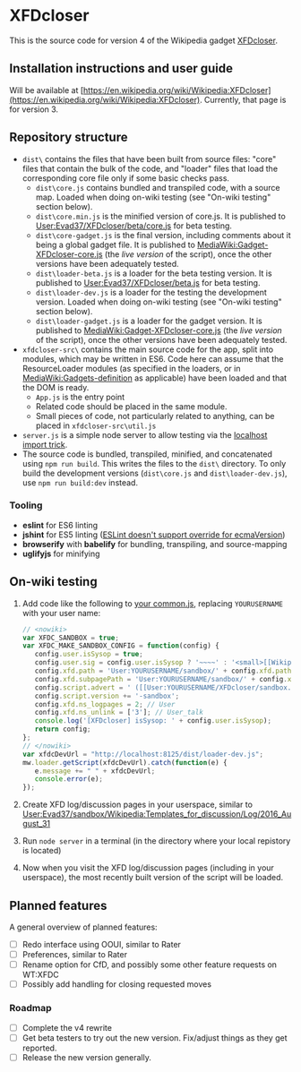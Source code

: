 # XFDcloser
This is the source code for version 4 of the Wikipedia gadget [XFDcloser](https://en.wikipedia.org/wiki/Wikipedia:XFDcloser).

## Installation instructions and user guide
Will be available at [https://en.wikipedia.org/wiki/Wikipedia:XFDcloser](https://en.wikipedia.org/wiki/Wikipedia:XFDcloser). Currently, that page is for version 3.

## Repository structure
- `dist\` contains the files that have been built from source files: "core" files that contain the bulk of the code, and "loader" files that load the corresponding core file only if some basic checks pass.
   - `dist\core.js` contains bundled and transpiled code, with a source map. Loaded when doing on-wiki testing (see "On-wiki testing" section below).
   - `dist\core.min.js` is the minified version of core.js. It is published to [User:Evad37/XFDcloser/beta/core.js](https://en.wikipedia.org/wiki/User:Evad37/rater/beta/app.js) for beta testing.
   - `dist\core-gadget.js` is the final version, including comments about it being a global gadget file. It is published to [MediaWiki:Gadget-XFDcloser-core.js](https://en.wikipedia.org/wiki/MediaWiki:Gadget-XFDcloser-core.js) (the *live version* of the script), once the other versions have been adequately tested.
   - `dist\loader-beta.js` is a loader for the beta testing version. It is published to [User:Evad37/XFDcloser/beta.js](https://en.wikipedia.org/wiki/User:Evad37/rater/beta.js) for beta testing.
   - `dist\loader-dev.js` is a loader for the testing the development version. Loaded when doing on-wiki testing (see "On-wiki testing" section below).
   - `dist\loader-gadget.js` is a loader for the gadget version. It is published to [MediaWiki:Gadget-XFDcloser-core.js](https://en.wikipedia.org/wiki/MediaWiki:Gadget-XFDcloser-core.js) (the *live version* of the script), once the other versions have been adequately tested.
- `xfdcloser-src\` contains the main source code for the app, split into modules, which may be written in ES6. Code here can assume that the ResourceLoader modules (as specified in the loaders, or in [MediaWiki:Gadgets-definition](https://en.wikipedia.org/wiki/MediaWiki:Gadgets-definition) as applicable) have been loaded and that the DOM is ready.
   - `App.js` is the entry point
   - Related code should be placed in the same module.
   - Small pieces of code, not particularly related to anything, can be placed in `xfdcloser-src\util.js`
- `server.js` is a simple node server to allow testing via the [localhost import trick](https://en.wikipedia.org/wiki/Wikipedia:User_scripts/Guide#Loading_it_from_a_localhost_web_server).
- The source code is bundled, transpiled, minified, and concatenated using `npm run build`. This writes the files to the `dist\` directory. To only build the development versions (`dist\core.js` and `dist\loader-dev.js`), use `npm run build:dev` instead.

### Tooling
- **eslint** for ES6 linting
- **jshint** for ES5 linting ([ESLint doesn't support override for ecmaVersion](https://github.com/sindresorhus/eslint-config-xo/issues/16#issuecomment-190302577))
- **browserify** with **babelify** for bundling, transpiling, and source-mapping
- **uglifyjs** for minifying

## On-wiki testing
1. Add code like the following to [your common.js](https://en.wikipedia.org/wiki/Special:MyPage/common.js), replacing `YOURUSERNAME` with your user name:

   ```js
   // <nowiki>
   var XFDC_SANDBOX = true;
   var XFDC_MAKE_SANDBOX_CONFIG = function(config) {
      config.user.isSysop = true;
      config.user.sig = config.user.isSysop ? '~~~~' : '<small>[[Wikipedia:NACD|(non-admin closure)]]</small> ~~~~';
      config.xfd.path = 'User:YOURUSERNAME/sandbox/' + config.xfd.path;
      config.xfd.subpagePath = 'User:YOURUSERNAME/sandbox/' + config.xfd.subpagePath;
      config.script.advert = ' ([[User:YOURUSERNAME/XFDcloser/sandbox.js|XFDcloser/sandbox]])';
      config.script.version += '-sandbox';
      config.xfd.ns_logpages = 2; // User
      config.xfd.ns_unlink = ['3']; // User_talk
      console.log('[XFDcloser] isSysop: ' + config.user.isSysop);
      return config;
   };
   // </nowiki>
   var xfdcDevUrl = "http://localhost:8125/dist/loader-dev.js";
   mw.loader.getScript(xfdcDevUrl).catch(function(e) {
      e.message += " " + xfdcDevUrl;
      console.error(e);
   });
   ```

2. Create XFD log/discussion pages in your userspace, similar to [User:Evad37/sandbox/Wikipedia:Templates_for_discussion/Log/2016_August_31](https://en.wikipedia.org/wiki/User:Evad37/sandbox/Wikipedia:Templates_for_discussion/Log/2016_August_31)
3. Run `node server` in a terminal (in the directory where your local repistory is located)
4. Now when you visit the XFD log/discussion pages (including in your userspace), the most recently built version of the script will be loaded.

## Planned features
A general overview of planned features:
- [ ] Redo interface using OOUI, similar to Rater
- [ ] Preferences, similar to Rater
- [ ] Rename option for CfD, and possibly some other feature requests on WT:XFDC
- [ ] Possibly add handling for closing requested moves
### Roadmap
- [ ] Complete the v4 rewrite
- [ ] Get beta testers to try out the new version. Fix/adjust things as they get reported.
- [ ] Release the new version generally.